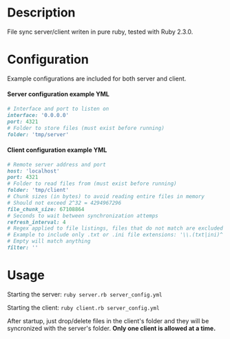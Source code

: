 # Description
File sync server/client writen in pure ruby, tested with Ruby 2.3.0.

# Configuration
Example configurations are included for both server and client.
#### Server configuration example YML
```ruby
# Interface and port to listen on
interface: '0.0.0.0'
port: 4321
# Folder to store files (must exist before running)
folder: 'tmp/server'
```
#### Client configuration example YML
```ruby
# Remote server address and port
host: 'localhost'
port: 4321
# Folder to read files from (must exist before running)
folder: 'tmp/client'
# Chunk sizes (in bytes) to avoid reading entire files in memory
# Should not exceed 2^32 = 4294967296
file_chunk_size: 67108864
# Seconds to wait between synchronization attemps
refresh_interval: 4
# Regex applied to file listings, files that do not match are excluded
# Example to include only .txt or .ini file extensions: '\\.(txt|ini)^'
# Empty will match anything
filter: ''
```

# Usage

Starting the server: `ruby server.rb server_config.yml`

Starting the client: `ruby client.rb server_config.yml`

After startup, just drop/delete files in the client's folder and they will be syncronized with the server's folder. **Only one client is allowed at a time.**